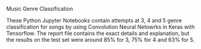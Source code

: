 Music Genre Classification

These Python Jupyter Notebooks contain attempts at 3, 4 and 5 genre classification for songs by using Convolution Neural Netowrks in Keras with Tensorflow. The report file contains the exact details and explanation, but the results on the test set were around 85% for 3, 75% for 4 and 63% for 5. 
